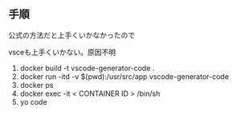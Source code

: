 ## 手順

公式の方法だと上手くいかなかったので

vsceも上手くいかない。原因不明

1. docker build -t vscode-generator-code .
1. docker run -itd -v $(pwd):/usr/src/app vscode-generator-code
1. docker ps
1. docker exec -it < CONTAINER ID > /bin/sh
1. yo code
